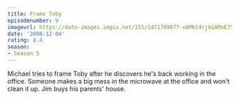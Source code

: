 ```yaml
---
title: Frame Toby
episodenumber: 9
imageurl: https://dato-images.imgix.net/151/1471789077-o6MKt4rjkGAMxE75X48egbhMOUn.jpg?ixlib=rb-1.1.0&ch=DPR%2CWidth&auto=compress%2Cformat
date: '2008-12-04'
rating: 8.4
season:
- Season 5
---
```


Michael tries to frame Toby after he discovers he's back working in the office. Someone makes a big mess in the microwave at the office and won't clean it up. Jim buys his parents' house.